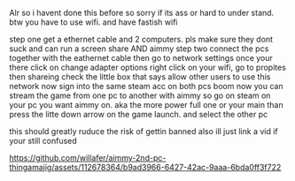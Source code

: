 Alr so i havent done this before so sorry if its ass or hard to under stand.     btw you have to use wifi. and have fastish wifi

step one get a ethernet cable and 2 computers. pls make sure they dont suck and can run a screen share AND aimmy
step two connect the pcs together with the eathernet cable
then go to network settings once your there click on change adapter options 
right click on your wifi, go to propites then shareing
check the little box that says allow other users to use this network
now sign into the same steam acc on both pcs
boom now you can stream the game from one pc to another with aimmy 
so go on steam on your pc you want aimmy on. aka the more power full one or your main than press the litte down arrow on the game launch. and select the other pc




this should greatly ruduce the risk of gettin banned
also ill just link a vid if your still confused


https://github.com/willafer/aimmy-2nd-pc-thingamajig/assets/112678364/b9ad3966-6427-42ac-9aaa-6bda0ff3f722

